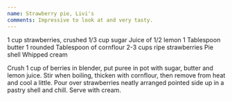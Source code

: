 ```yaml
---
name: Strawberry pie, Livi's
comments: Impressive to look at and very tasty.
---
```


1 cup strawberries, crushed
1/3 cup sugar
Juice of 1/2 lemon
1 Tablespoon butter
1 rounded Tablespoon of cornflour
2-3 cups ripe strawberries
Pie shell
Whipped cream

Crush 1 cup of berries in blender, put puree in pot with sugar, butter and lemon juice.  Stir when boiling, thicken with cornflour, then remove from heat and cool a little.  Pour over strawberries neatly arranged pointed side up in a pastry shell and chill.
Serve with cream.


